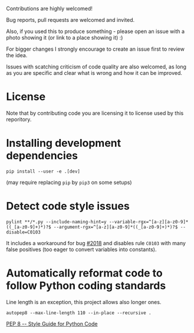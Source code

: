 Contributions are highly welcomed!

Bug reports, pull requests are welcomed and invited.

Also, if you used this to produce something - please open an issue with a photo showing it (or link to a place showing it) :)

For bigger changes I strongly encourage to create an issue first to review the idea.

Issues with scatching criticism of code quality  are also welcomed, as long as you are specific and clear what is wrong and how it can be improved.

# License

Note that by contributing code you are licensing it to license used by this reporitory.

# Installing development dependencies

`pip install --user -e .[dev]`

(may require replacing `pip` by `pip3` on some setups)

# Detect code style issues

`pylint **/*.py --include-naming-hint=y --variable-rgx=^[a-z][a-z0-9]*((_[a-z0-9]+)*)?$ --argument-rgx=^[a-z][a-z0-9]*((_[a-z0-9]+)*)?$ --disable=C0103`

It includes a workaround for bug [#2018](https://github.com/PyCQA/pylint/issues/2018) and disables rule `C0103` with many false positives (too eager to convert variables into constants).

# Automatically reformat code to follow Python coding standards

Line length is an exception, this project allows also longer ones.

`autopep8 --max-line-length 110 --in-place --recursive .`

[PEP 8 -- Style Guide for Python Code](https://www.python.org/dev/peps/pep-0008/)
